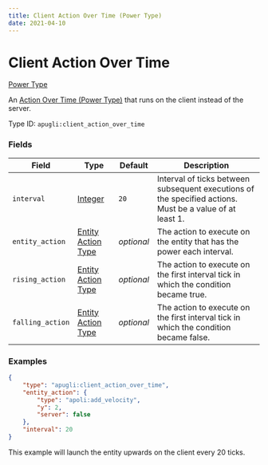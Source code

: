 ```yaml
---
title: Client Action Over Time (Power Type)
date: 2021-04-10
---
```


# Client Action Over Time

[Power Type](../power_types.md)

An [Action Over Time (Power Type)](https://origins.readthedocs.io/en/latest/types/power_types/action_over_time/) that runs on the client instead of the server.

Type ID: `apugli:client_action_over_time`


### Fields

Field  | Type | Default | Description
-------|------|---------|-------------
`interval` | [Integer](../data_types/integer.md) | `20` | Interval of ticks between subsequent executions of the specified actions. Must be a value of at least 1.
`entity_action` | [Entity Action Type](../entity_action_types.md) | _optional_ | The action to execute on the entity that has the power each interval.
`rising_action` | [Entity Action Type](../entity_action_types.md) | _optional_ | The action to execute on the first interval tick in which the condition became true.
`falling_action` | [Entity Action Type](../entity_action_types.md) | _optional_ | The action to execute on the first interval tick in which the condition became false.


### Examples

```json
{
  	"type": "apugli:client_action_over_time",
  	"entity_action": {
        "type": "apoli:add_velocity",
        "y": 2,
        "server": false
  	},
  	"interval": 20
}
```
This example will launch the entity upwards on the client every 20 ticks.
